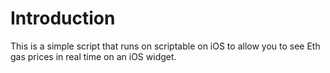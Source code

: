# Introduction

This is a simple script that runs on scriptable on iOS to allow you to see Eth gas prices in real time on an iOS widget.

